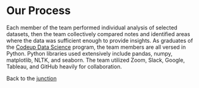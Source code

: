 # Our Process

Each member of the team performed individual analysis of selected datasets, then the team collectively compared notes and identified areas where the data was sufficient enough to provide insights. As graduates of the [Codeup Data Science](https://codeup.com/ds-admissions/) program, the team members are all versed in Python. Python libraries used extensively include pandas, numpy, matplotlib, NLTK, and seaborn. The team utilized Zoom, Slack, Google, Tableau, and GitHub heavily for collaboration.

Back to the [junction](https://otr-capstone.github.io/)